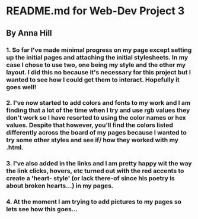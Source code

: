 # README.md for Web-Dev Project 3

## By Anna Hill

### 1. So far I've made minimal progress on my page except setting up the initial pages and attaching the initial stylesheets. In my case I chose to use two, one being my style and the other my layout. I did this no because it's necessary for this project but I wanted to see how I could get them to interact. Hopefully it goes well!

### 2. I've now started to add colors and fonts to my work and I am finding that a lot of the time when I try and use rgb values they don't work so I have resorted to using the color names or hex values. Despite that however, you'll find the colors listed differently across the board of my pages because I wanted to try some other styles and see if/ how they worked with my .html.

### 3. I've also added in the links and I am pretty happy wit the way the link clicks, hovers, etc turned out with the red accents to create a 'heart- style' (or lack there-of since his poetry is about broken hearts...) in my pages.

### 4. At the moment I am trying to add pictures to my pages so lets see how this goes...
